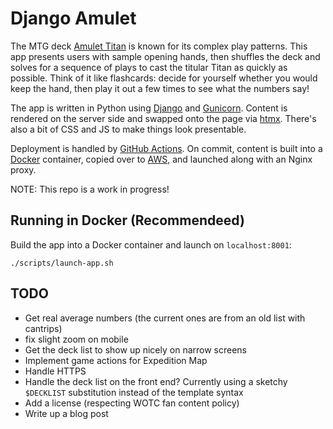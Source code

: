 # Django Amulet

The MTG deck [Amulet Titan][mtggoldfish] is known for its complex play patterns. 
This app presents users with sample opening hands, then shuffles the deck and solves for a sequence of plays to cast the titular Titan as quickly as possible. 
Think of it like flashcards: decide for yourself whether you would keep the hand, then play it out a few times to see what the numbers say!

The app is written in Python using [Django][django] and [Gunicorn][gunicorn]. 
Content is rendered on the server side and swapped onto the page via [htmx][htmx]. 
There's also a bit of CSS and JS to make things look presentable.

Deployment is handled by [GitHub Actions][github_actions].
On commit, content is built into a [Docker][docker] container, copied over to [AWS][aws], and launched along with an Nginx proxy.

NOTE: This repo is a work in progress!

## Running in Docker (Recommendeed)

Build the app into a Docker container and launch on `localhost:8001`:
```
./scripts/launch-app.sh
```

## TODO

- Get real average numbers (the current ones are from an old list with cantrips)
- fix slight zoom on mobile
- Get the deck list to show up nicely on narrow screens
- Implement game actions for Expedition Map
- Handle HTTPS
- Handle the deck list on the front end? Currently using a sketchy `$DECKLIST` substitution instead of the template syntax
- Add a license (respecting WOTC fan content policy)
- Write up a blog post

[aws]: https://aws.amazon.com/lightsail/
[blog]: https://charles.uno/amulet-simulation
[django]: https://www.djangoproject.com/
[docker]: https://www.docker.com/
[github_actions]: https://docs.github.com/en/actions
[github_source]: https://github.com/charles-uno/django-amulet
[gunicorn]: https://gunicorn.org/
[htmx]: https://htpx.org
[mtggoldfish]: https://www.mtggoldfish.com/archetype/amulet-titan
